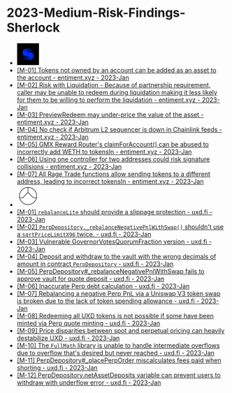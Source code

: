 # 2023-Medium-Risk-Findings-Sherlock<br>
* <img src="https://raw.githubusercontent.com/as16x/2023-Midium-Risk-Findings-Sherlock/main/Sherlock/Sentiment%20Update.jpg" width="50" height="50"><br>
* [[M-01] Tokens not owned by an account can be added as an asset to the account - entiment.xyz - 2023-Jan](https://github.com/sherlock-audit/2023-01-sentiment-judging/issues/26)
* [[M-02] Risk with Liquidation - Because of partnership requirement, caller may be unable to redeem during liquidation making it less likely for them to be willing to perform the liquidation - entiment.xyz - 2023-Jan](https://github.com/sherlock-audit/2023-01-sentiment-judging/issues/20)
* [[M-03] PreviewRedeem may under-price the value of the asset - entiment.xyz - 2023-Jan](https://github.com/sherlock-audit/2023-01-sentiment-judging/issues/19)
* [[M-04] No check if Arbitrum L2 sequencer is down in Chainlink feeds - entiment.xyz - 2023-Jan](https://github.com/sherlock-audit/2023-01-sentiment-judging/issues/16)
* [[M-05] GMX Reward Router's claimForAccount() can be abused to incorrectly add WETH to tokensIn - entiment.xyz - 2023-Jan](https://github.com/sherlock-audit/2023-01-sentiment-judging/issues/10)
* [[M-06] Using one controller for two addresses could risk signature collisions - entiment.xyz - 2023-Jan](https://github.com/sherlock-audit/2023-01-sentiment-judging/issues/9)
* [[M-07] All Rage Trade functions allow sending tokens to a different address, leading to incorrect tokensIn - entiment.xyz - 2023-Jan](https://github.com/sherlock-audit/2023-01-sentiment-judging/issues/5)<br>
* <img src="https://github.com/as16x/2023-Midium-Risk-Findings-Sherlock/blob/main/Sherlock/UXD%20Protocol.jpg?raw=true" width="50" height="50"><br>
* [[M-01] `rebalanceLite` should provide a slippage protection - uxd.fi - 2023-Jan](https://github.com/sherlock-audit/2023-01-uxd-judging/issues/429)
* [[M-02] `PerpDepository._rebalanceNegativePnlWithSwap()` shouldn't use a `sqrtPriceLimitX96` twice. - uxd.fi - 2023-Jan](https://github.com/sherlock-audit/2023-01-uxd-judging/issues/425)
* [[M-03] Vulnerable GovernorVotesQuorumFraction version - uxd.fi - 2023-Jan](https://github.com/sherlock-audit/2023-01-uxd-judging/issues/423)
* [[M-04] Deposit and withdraw to the vault with the wrong decimals of amount in contract `PerpDepository` - uxd.fi - 2023-Jan](https://github.com/sherlock-audit/2023-01-uxd-judging/issues/402)
* [[M-05] PerpDepository#_rebalanceNegativePnlWithSwap fails to approve vault for quote deposit - uxd.fi - 2023-Jan](https://github.com/sherlock-audit/2023-01-uxd-judging/issues/372)
* [[M-06] Inaccurate Perp debt calculation - uxd.fi - 2023-Jan](https://github.com/sherlock-audit/2023-01-uxd-judging/issues/346)
* [[M-07] Rebalancing a negative Perp PnL via a Uniswap V3 token swap is broken due to the lack of token spending allowance - uxd.fi - 2023-Jan](https://github.com/sherlock-audit/2023-01-uxd-judging/issues/339)
* [[M-08] Redeeming all UXD tokens is not possible if some have been minted via Perp quote minting - uxd.fi - 2023-Jan](https://github.com/sherlock-audit/2023-01-uxd-judging/issues/338)
* [[M-09] Price disparities between spot and perpetual pricing can heavily destabilize UXD - uxd.fi - 2023-Jan](https://github.com/sherlock-audit/2023-01-uxd-judging/issues/305)
* [[M-10] The `FullMath` library is unable to handle intermediate overflows due to overflow that's desired but never reached - uxd.fi - 2023-Jan](https://github.com/sherlock-audit/2023-01-uxd-judging/issues/273)
* [[M-11] PerpDepository#_placePerpOrder miscalculates fees paid when shorting - uxd.fi - 2023-Jan](https://github.com/sherlock-audit/2023-01-uxd-judging/issues/271)
* [[M-12] PerpDepository.netAssetDeposits variable can prevent users to withdraw with underflow error - uxd.fi - 2023-Jan](https://github.com/sherlock-audit/2023-01-uxd-judging/issues/97)
